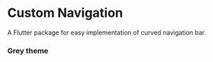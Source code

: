 # Custom Navigation

A Flutter package for easy implementation of curved navigation bar. 

### Grey theme
